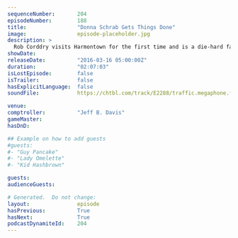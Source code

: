 ```yaml
---
sequenceNumber:       204
episodeNumber:        188
title:                "Donna Schrab Gets Things Done"
image:                episode-placeholder.jpg
description: >
  Rob Corddry visits Harmontown for the first time and is a die-hard fan, everyone falls in love with him. Later we meet Rob Schrab's parents! Watch the video at harmontown.com. Become a member! Outro music: "Lonely Forever" by Babes
showDate:             
releaseDate:          "2016-03-16 05:00:00Z"
duration:             "02:07:03"
isLostEpisode:        false
isTrailer:            false
hasExplicitLanguage:  false
soundFile:            https://chtbl.com/track/E2288/traffic.megaphone.fm/STA7659970412.mp3?updated=1560382687

venue:                
comptroller:          "Jeff B. Davis"
gameMaster:           
hasDnD:               

## Example on how to add guests
#guests:
#- "Guy Pancake"
#- "Lady Omelette"
#- "Kid Hashbrown"

guests:
audienceGuests:

# Generated.  Do not change:
layout:               episode
hasPrevious:          True
hasNext:              True
podcastDynamiteId:    204
---
```

